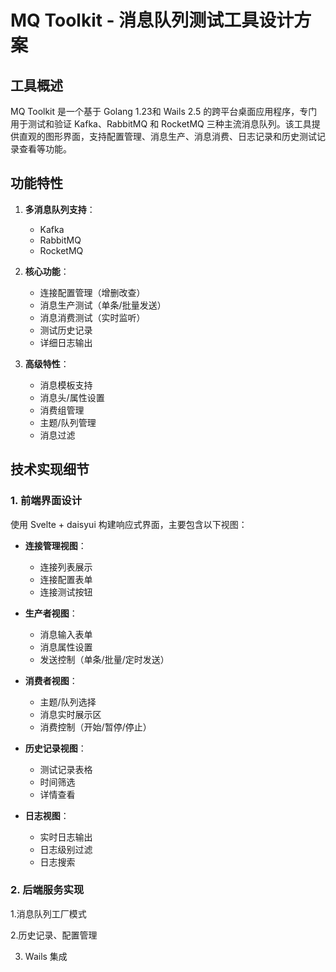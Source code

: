 # MQ Toolkit - 消息队列测试工具设计方案

## 工具概述

MQ Toolkit 是一个基于 Golang  1.23和 Wails 2.5 的跨平台桌面应用程序，专门用于测试和验证 Kafka、RabbitMQ 和 RocketMQ 三种主流消息队列。该工具提供直观的图形界面，支持配置管理、消息生产、消息消费、日志记录和历史测试记录查看等功能。

## 功能特性

1. **多消息队列支持**：
   - Kafka
   - RabbitMQ
   - RocketMQ

2. **核心功能**：
   - 连接配置管理（增删改查）
   - 消息生产测试（单条/批量发送）
   - 消息消费测试（实时监听）
   - 测试历史记录
   - 详细日志输出

3. **高级特性**：
   - 消息模板支持
   - 消息头/属性设置
   - 消费组管理
   - 主题/队列管理
   - 消息过滤

## 技术实现细节

### 1. 前端界面设计

使用 Svelte + daisyui 构建响应式界面，主要包含以下视图：

- **连接管理视图**：
  - 连接列表展示
  - 连接配置表单
  - 连接测试按钮

- **生产者视图**：
  - 消息输入表单
  - 消息属性设置
  - 发送控制（单条/批量/定时发送）

- **消费者视图**：
  - 主题/队列选择
  - 消息实时展示区
  - 消费控制（开始/暂停/停止）

- **历史记录视图**：
  - 测试记录表格
  - 时间筛选
  - 详情查看

- **日志视图**：
  - 实时日志输出
  - 日志级别过滤
  - 日志搜索

### 2. 后端服务实现

1.消息队列工厂模式

2.历史记录、配置管理

3. Wails 集成